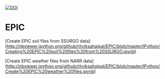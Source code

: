 [![DOI](https://zenodo.org/badge/20431/ritviksahajpal/EPIC.svg)](https://zenodo.org/badge/latestdoi/20431/ritviksahajpal/EPIC)

# EPIC

[Create EPIC soil files from SSURGO data] (http://nbviewer.ipython.org/github/ritviksahajpal/EPIC/blob/master/IPython/Creating%20EPIC%20soil%20files%20from%20SSURGO.ipynb)

[Create EPIC weather files from NARR data] (http://nbviewer.ipython.org/github/ritviksahajpal/EPIC/blob/master/IPython/Create%20EPIC%20weather%20files.ipynb)

